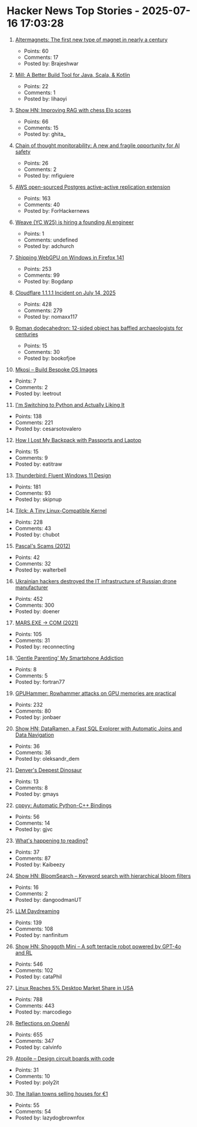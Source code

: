# Hacker News Top Stories - 2025-07-16 17:03:28

1. [Altermagnets: The first new type of magnet in nearly a century](https://www.newscientist.com/article/2487013-weve-discovered-a-new-kind-of-magnetism-what-can-we-do-with-it/)
   - Points: 60
   - Comments: 17
   - Posted by: Brajeshwar

2. [Mill: A Better Build Tool for Java, Scala, & Kotlin](https://mill-build.org/mill/index.html)
   - Points: 22
   - Comments: 1
   - Posted by: lihaoyi

3. [Show HN: Improving RAG with chess Elo scores](https://www.zeroentropy.dev/blog/improving-rag-with-elo-scores)
   - Points: 66
   - Comments: 15
   - Posted by: ghita_

4. [Chain of thought monitorability: A new and fragile opportunity for AI safety](https://arxiv.org/abs/2507.11473)
   - Points: 26
   - Comments: 2
   - Posted by: mfiguiere

5. [AWS open-sourced Postgres active-active replication extension](https://github.com/aws/pgactive)
   - Points: 163
   - Comments: 40
   - Posted by: ForHackernews

6. [Weave (YC W25) is hiring a founding AI engineer](https://www.ycombinator.com/companies/weave-3/jobs/SqFnIFE-founding-ai-engineer)
   - Points: 1
   - Comments: undefined
   - Posted by: adchurch

7. [Shipping WebGPU on Windows in Firefox 141](https://mozillagfx.wordpress.com/2025/07/15/shipping-webgpu-on-windows-in-firefox-141/)
   - Points: 253
   - Comments: 99
   - Posted by: Bogdanp

8. [Cloudflare 1.1.1.1 Incident on July 14, 2025](https://blog.cloudflare.com/cloudflare-1-1-1-1-incident-on-july-14-2025/)
   - Points: 428
   - Comments: 279
   - Posted by: nomaxx117

9. [Roman dodecahedron: 12-sided object has baffled archaeologists for centuries](https://www.livescience.com/archaeology/romans/roman-dodecahedron-a-mysterious-12-sided-object-that-has-baffled-archaeologists-for-centuries)
   - Points: 15
   - Comments: 30
   - Posted by: bookofjoe

10. [Mkosi – Build Bespoke OS Images](https://mkosi.systemd.io/)
   - Points: 7
   - Comments: 2
   - Posted by: leetrout

11. [I'm Switching to Python and Actually Liking It](https://www.cesarsotovalero.net/blog/i-am-switching-to-python-and-actually-liking-it.html)
   - Points: 138
   - Comments: 221
   - Posted by: cesarsotovalero

12. [How I Lost My Backpack with Passports and Laptop](https://psychotechnology.substack.com/p/how-i-lost-my-backpack-with-passports)
   - Points: 15
   - Comments: 9
   - Posted by: eatitraw

13. [Thunderbird: Fluent Windows 11 Design](https://github.com/Deathbyteacup/fluentbird)
   - Points: 181
   - Comments: 93
   - Posted by: skipnup

14. [Tilck: A Tiny Linux-Compatible Kernel](https://github.com/vvaltchev/tilck)
   - Points: 228
   - Comments: 43
   - Posted by: chubot

15. [Pascal's Scams (2012)](http://unenumerated.blogspot.com/2012/07/pascals-scams.html)
   - Points: 42
   - Comments: 32
   - Posted by: walterbell

16. [Ukrainian hackers destroyed the IT infrastructure of Russian drone manufacturer](https://prm.ua/en/ukrainian-hackers-destroyed-the-it-infrastructure-of-a-russian-drone-manufacturer-what-is-known/)
   - Points: 452
   - Comments: 300
   - Posted by: doener

17. [MARS.EXE → COM (2021)](https://chaos.if.uj.edu.pl/~wojtek/MARS.COM/)
   - Points: 105
   - Comments: 31
   - Posted by: reconnecting

18. ['Gentle Parenting' My Smartphone Addiction](https://www.newyorker.com/culture/infinite-scroll/gentle-parenting-my-smartphone-addiction)
   - Points: 8
   - Comments: 5
   - Posted by: fortran77

19. [GPUHammer: Rowhammer attacks on GPU memories are practical](https://gpuhammer.com/)
   - Points: 232
   - Comments: 80
   - Posted by: jonbaer

20. [Show HN: DataRamen, a Fast SQL Explorer with Automatic Joins and Data Navigation](https://dataramen.xyz/)
   - Points: 36
   - Comments: 36
   - Posted by: oleksandr_dem

21. [Denver's Deepest Dinosaur](https://pubs.geoscienceworld.org/uwyo/rmg/article/60/1/1/657560/Denver-s-deepest-dinosaur)
   - Points: 13
   - Comments: 8
   - Posted by: gmays

22. [cppyy: Automatic Python-C++ Bindings](https://cppyy.readthedocs.io/en/latest/)
   - Points: 56
   - Comments: 14
   - Posted by: gjvc

23. [What's happening to reading?](https://www.newyorker.com/culture/open-questions/whats-happening-to-reading)
   - Points: 37
   - Comments: 87
   - Posted by: Kaibeezy

24. [Show HN: BloomSearch – Keyword search with hierarchical bloom filters](https://github.com/danthegoodman1/bloomsearch)
   - Points: 16
   - Comments: 2
   - Posted by: dangoodmanUT

25. [LLM Daydreaming](https://gwern.net/ai-daydreaming)
   - Points: 139
   - Comments: 108
   - Posted by: nanfinitum

26. [Show HN: Shoggoth Mini – A soft tentacle robot powered by GPT-4o and RL](https://www.matthieulc.com/posts/shoggoth-mini)
   - Points: 546
   - Comments: 102
   - Posted by: cataPhil

27. [Linux Reaches 5% Desktop Market Share in USA](https://ostechnix.com/linux-reaches-5-desktop-market-share-in-usa/)
   - Points: 788
   - Comments: 443
   - Posted by: marcodiego

28. [Reflections on OpenAI](https://calv.info/openai-reflections)
   - Points: 655
   - Comments: 347
   - Posted by: calvinfo

29. [Atopile – Design circuit boards with code](https://atopile.io/atopile/introduction)
   - Points: 31
   - Comments: 10
   - Posted by: poly2it

30. [The Italian towns selling houses for €1](https://www.theguardian.com/society/2025/jul/08/the-life-swap-dream-or-a-marketing-gimmick-the-italian-towns-selling-houses-for-1)
   - Points: 55
   - Comments: 54
   - Posted by: lazydogbrownfox

